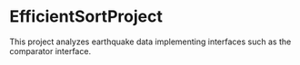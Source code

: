 # EfficientSortProject
This project analyzes earthquake data implementing interfaces such as the comparator interface.
